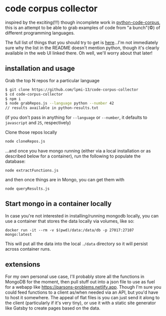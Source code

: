 # code corpus collector

inspired by the exciting(!!!) though incomplete work in [python-code-corpus](https://github.com/lpmi-13/python-code-corpus), this is an attempt to be able to grab examples of code from "a bunch"(&copy;) of different programming languages.

The full list of things that you should try to get is [here](https://github.com/fkling/astexplorer)...I'm not immediately sure why the list in the README doesn't mention python, though it's clearly available in the web UI linked there. Oh well, we'll worry about that later!

## installation and usage

Grab the top N repos for a particular language

```bash
$ git clone https://github.com/lpmi-13/code-corpus-collector
$ cd code-corpus-collector
$ npm i
$ node grabRepos.js --language python --number 42
// results available in python-results.txt
```

(if you don't pass in anything for `--language` or `--number`, it defaults to `javascript` and `25`, respectively)

Clone those repos locally

```bash
node cloneRepos.js
```

...and once you have mongo running (either via a local installation or as described below for a container), run the following to populate the database:

```
node extractFunctions.js
```

and then once things are in Mongo, you can get them with

```
node queryResults.js
```


## Start mongo in a container locally

In case you're not interested in installing/running mongodb locally, you can use a container that stores the data locally via volumes, like so:

```
docker run -it --rm -v $(pwd)/data:/data/db -p 27017:27107 mongo:latest
```

This will put all the data into the local `./data` directory so it will persist across container runs.

## extensions

For my own personal use case, I'll probably store all the functions in MongoDB for the moment, then pull stuff out into a json file to use as fuel for a webapp like https://parsons-problems.netlify.app. Though I'm sure you could feed functions to a client as/when needed via an API, but you'd have to host it somewhere. The appeal of flat files is you can just send it along to the client (particularly if it's very tiny), or use it with a static site generator like Gatsby to create pages based on the data.
